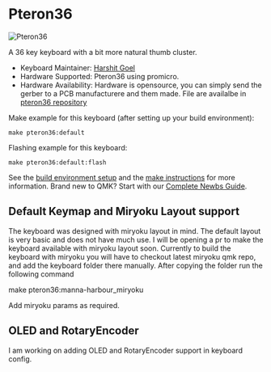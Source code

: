 # Pteron36

![Pteron36](https://i.imgur.com/PuXPWYfh.jpg)

A 36 key keyboard with a bit more natural thumb cluster.

* Keyboard Maintainer: [Harshit Goel](https://github.com/harshitgoel96)
* Hardware Supported: Pteron36 using promicro.
* Hardware Availability: Hardware is opensource, you can simply send the gerber to a PCB manufacturere and them made. File are availalbe in [pteron36 repository](https://github.com/harshitgoel96/pteron36-split-keyboard/releases/tag/v1.2.0)

Make example for this keyboard (after setting up your build environment):

    make pteron36:default

Flashing example for this keyboard:

    make pteron36:default:flash

See the [build environment setup](https://docs.qmk.fm/#/getting_started_build_tools) and the [make instructions](https://docs.qmk.fm/#/getting_started_make_guide) for more information. Brand new to QMK? Start with our [Complete Newbs Guide](https://docs.qmk.fm/#/newbs).

## Default Keymap and Miryoku Layout support

The keyboard was designed with miryoku layout in mind. The default layout is very basic and does not have much use. I will be opening a pr to make the keyboard available with miryoku layout soon. Currently to build the keyboard with miryoku you will have to checkout latest miryoku qmk repo, and add the keyboard folder there manually. After copying the folder run the following command

  make pteron36:manna-harbour_miryoku 
  
Add miryoku params as required.

## OLED and RotaryEncoder

I am working on adding OLED and RotaryEncoder support in keyboard config. 
